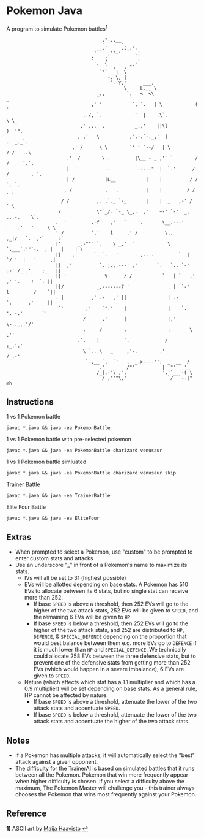 # Pokemon Java

A program to simulate Pokemon battles<sup id="a1">[1](#f1)</sup>

```
                                   ."-,.__
                                   `.     `.  ,
                                .--'  .._,'"-' `.
                               .    .'         `'
                               `.   /          ,'
                                 `  '--.   ,-"'
                                  `"`   |  \
                                     -. \, |
                                      `--Y.'      ___.
                                           \     L._, \
                                 _.,        `.   <  <\                _
                               ,' '           `, `.   | \            ( `
                            ../, `.            `  |    .\`.           \ \_
                           ,' ,..  .           _.,'    ||\l            )  '".
                          , ,'   \           ,'.-.`-._,'  |           .  _._`.
                        ,' /      \ \        `' ' `--/   | \          / /   ..\
                      .'  /        \ .         |\__ - _ ,'` `        / /     `.`.
                      |  '          ..         `-...-"  |  `-'      / /        . `.
                      | /           |L__           |    |          / /          `. `.
                     , /            .   .          |    |         / /             ` `
                    / /          ,. ,`._ `-_       |    |  _   ,-' /               ` \
                   / .           \"`_/. `-_ \_,.  ,'    +-' `-'  _,        ..,-.    \`.
                  .  '         .-f    ,'   `    '.       \__.---'     _   .'   '     \ \
                  ' /          `.'    l     .' /          \..      ,_|/   `.  ,'`     L`
                  |'      _.-""` `.    \ _,'  `            \ `.___`.'"`-.  , |   |    | \
                  ||    ,'      `. `.   '       _,...._        `  |    `/ '  |   '     .|
                  ||  ,'          `. ;.,.---' ,'       `.   `.. `-'  .-' /_ .'    ;_   ||
                  || '              V      / /           `   | `   ,'   ,' '.    !  `. ||
                  ||/            _,-------7 '              . |  `-'    l         /    `||
                  . |          ,' .-   ,' ||               | .-.        `.      .'     ||
                   `'        ,'    `".'    |               |    `.        '. -.'       `'
                            /      ,'      |               |,'    \-.._,.'/'
                            .     /        .               .       \    .''
                          .`.    |         `.             /         :_,'.'
                            \ `...\   _     ,'-.        .'         /_.-'
                             `-.__ `,  `'   .  _.>----''.  _  __  /
                                  .'        /"'          |  "'   '_
                                 /_|.-'\ ,".             '.'`__'-( \
                                   / ,"'"\,'               `/  `-.|" mh
```

## Instructions

1 vs 1 Pokemon battle
```
javac *.java && java -ea PokemonBattle
```

1 vs 1 Pokemon battle with pre-selected pokemon
```
javac *.java && java -ea PokemonBattle charizard venusaur
```

1 vs 1 Pokemon battle simluated
```
javac *.java && java -ea PokemonBattle charizard venusaur skip
```

Trainer Battle
```
javac *.java && java -ea TrainerBattle
```

Elite Four Battle
```
javac *.java && java -ea EliteFour
```

## Extras

* When prompted to select a Pokemon, use "custom" to be prompted to enter custom stats and attacks
* Use an underscore "\_" in front of a Pokemon's name to maximize its stats.
	* IVs will all be set to 31 (highest possible)
	* EVs will be allotted depending on base stats. A Pokemon has 510 EVs to allocate between its 6 stats, but no single stat can receive more than 252.
		* If base `SPEED` is above a threshold, then 252 EVs will go to the higher of the two attack stats, 252 EVs will be given to `SPEED`, and the remaining 6 EVs will be given to `HP`.
		* If base `SPEED` is below a threshold, then 252 EVs will go to the higher of the two attack stats, and 252 are distributed to `HP`, `DEFENCE`, & `SPECIAL_DEFENCE` depending on the proportion that would best balance between them e.g. more EVs go to `DEFENCE` if it is much lower than `HP` and `SPECIAL_DEFENCE`. We technically could allocate 258 EVs between the three defensive stats, but to prevent one of the defensive stats from getting more than 252 EVs (which would happen in a severe imbalance), 6 EVs are given to `SPEED`.
	* Nature (which affects which stat has a 1.1 multiplier and which has a 0.9 multiplier) will be set depending on base stats. As a general rule, HP cannot be affected by nature.
		* If base `SPEED` is above a threshold, attenuate the lower of the two attack stats and accentuate `SPEED`.
		* If base `SPEED` is below a threshold, attenuate the lower of the two attack stats and accentuate the higher of the two attack stats.

## Notes

* If a Pokemon has multiple attacks, it will automatically select the "best" attack against a given opponent.
* The difficulty for the TrainerAI is based on simulated battles that it runs between all the Pokemon. Pokemon that win more frequently appear when higher difficulty is chosen. If you select a difficulty above the maximum, The Pokemon Master will challenge you - this trainer always chooses the Pokemon that wins most frequently against your Pokemon.

## Reference
<b id="f1">1)</b> ASCII art by [Maija Haavisto](https://www.fiikus.net/?pokedex) [↩](#a1)

